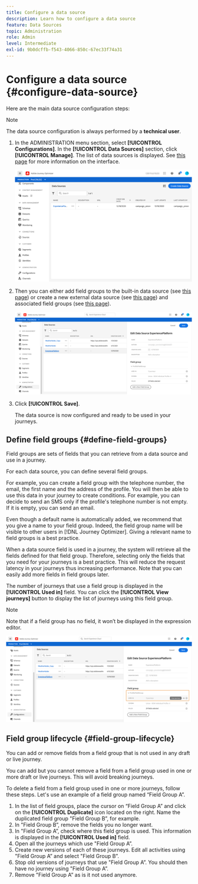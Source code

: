 ```yaml
---
title: Configure a data source
description: Learn how to configure a data source
feature: Data Sources
topic: Administration
role: Admin
level: Intermediate
exl-id: 9b0dcffb-f543-4066-850c-67ec33f74a31
---
```

# Configure a data source {#configure-data-source}

Here are the main data source configuration steps:

>[!NOTE]
>
>The data source configuration is always performed by a **technical user**.

1. In the ADMINISTRATION menu section, select **[!UICONTROL Configurations]**. In the  **[!UICONTROL Data Sources]** section, click **[!UICONTROL Manage]**. The list of data sources is displayed. See [this page](../user-interface.md) for more information on the interface. 

    ![](../assets/journey18.png)

1. Then you can either add field groups to the built-in data source (see [this page](../datasource/adobe-experience-platform-data-source.md)) or create a new external data source (see [this page](../datasource/external-data-sources.md)) and associated field groups (see [this page](../datasource/configure-data-sources.md#define-field-groups)).

    ![](../assets/journey23.png)

1. Click **[!UICONTROL Save]**.

    The data source is now configured and ready to be used in your journeys.

## Define field groups {#define-field-groups}

Field groups are sets of fields that you can retrieve from a data source and use in a journey.

For each data source, you can define several field groups.

For example, you can create a field group with the telephone number, the email, the first name and the address of the profile. You will then be able to use this data in your journey to create conditions. For example, you can decide to send an SMS only if the profile's telephone number is not empty. If it is empty, you can send an email.

Even though a default name is automatically added, we recommend that you give a name to  your field group. Indeed, the field group name will be visible to other users in [!DNL Journey Optimizer]. Giving a relevant name to field groups is a best practice.

When a data source field is used in a journey, the system will retrieve all the fields defined for that field group. Therefore, selecting only the fields that you need for your journeys is a best practice. This will reduce the request latency in your journeys thus increasing performance. Note that you can easily add more fields in field groups later.

The number of journeys that use a field group is displayed in the **[!UICONTROL Used in]** field. You can click the **[!UICONTROL View journeys]** button to display the list of journeys using this field group.

>[!NOTE]
>
>Note that if a field group has no field, it won’t be displayed in the expression editor.

 ![](../assets/journey3bis.png)

## Field group lifecycle {#field-group-lifecycle}

You can add or remove fields from a field group that is not used in any draft or live journey.

You can add but you cannot remove a field from a field group used in one or more draft or live journeys. This will avoid breaking journeys.

To delete a field from a field group used in one or more journeys, follow these steps. Let's use an example of a field group named “Field Group A”.

1. In the list of field groups, place the cursor on “Field Group A” and click on the **[!UICONTROL Duplicate]** icon located on the right. Name the duplicated field group "Field Group B”, for example.
1. In "Field Group B”, remove the fields you no longer want.
1. In "Field Group A”, check where this field group is used. This information is displayed in the **[!UICONTROL Used in]** field.
1. Open all the journeys which use "Field Group A”.
1. Create new versions of each of these journeys. Edit all activities using "Field Group A” and select "Field Group B”.
1. Stop old versions of journeys that use "Field Group A”. You should then have no journey using "Field Group A”.
1. Remove "Field Group A” as is it not used anymore.
